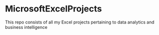 # MicrosoftExcelProjects
This repo consists of all my Excel projects pertaining to data analytics and business intelligence
